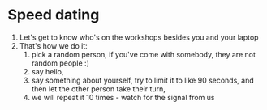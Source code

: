 # Speed dating

1. Let's get to know who's on the workshops besides you and your laptop
2. That's how we do it:
   1. pick a random person, if you've come with somebody, they are not random people :\) 
   2. say hello,
   3. say something about yourself, try to limit it to like 90 seconds, and then let the other person take their turn,
   4. we will repeat it 10 times - watch for the signal from us

